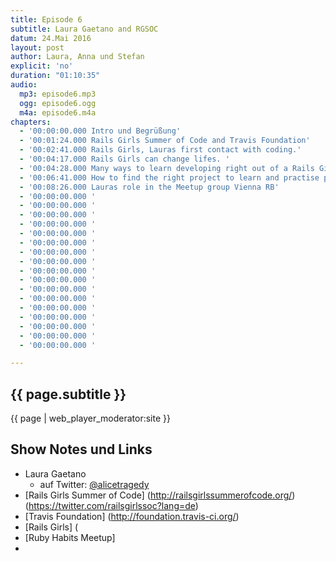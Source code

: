 ```yaml
---
title: Episode 6
subtitle: Laura Gaetano and RGSOC
datum: 24.Mai 2016
layout: post
author: Laura, Anna und Stefan
explicit: 'no'
duration: "01:10:35"
audio:
  mp3: episode6.mp3
  ogg: episode6.ogg
  m4a: episode6.m4a
chapters:
  - '00:00:00.000 Intro und Begrüßung'
  - '00:01:24.000 Rails Girls Summer of Code and Travis Foundation'
  - '00:02:41.000 Rails Girls, Lauras first contact with coding.'
  - '00:04:17.000 Rails Girls can change lifes. '
  - '00:04:28.000 Many ways to learn developing right out of a Rails Girls workshop.'
  - '00:06:41.000 How to find the right project to learn and practise programming.'
  - '00:08:26.000 Lauras role in the Meetup group Vienna RB'
  - '00:00:00.000 '
  - '00:00:00.000 '
  - '00:00:00.000 '
  - '00:00:00.000 '
  - '00:00:00.000 '
  - '00:00:00.000 '
  - '00:00:00.000 '
  - '00:00:00.000 '
  - '00:00:00.000 '
  - '00:00:00.000 '
  - '00:00:00.000 '
  - '00:00:00.000 '
  - '00:00:00.000 '
  - '00:00:00.000 '
  - '00:00:00.000 '
  - '00:00:00.000 '
  - '00:00:00.000 '

---
```


## {{ page.subtitle }}

{{ page | web_player_moderator:site }}

## Show Notes und Links

* Laura Gaetano
  * auf Twitter: [@alicetragedy](https://twitter.com/alicetragedy)
* [Rails Girls Summer of Code] (http://railsgirlssummerofcode.org/) (https://twitter.com/railsgirlssoc?lang=de)
* [Travis Foundation] (http://foundation.travis-ci.org/)
* [Rails Girls] (
* [Ruby Habits Meetup]
* 
